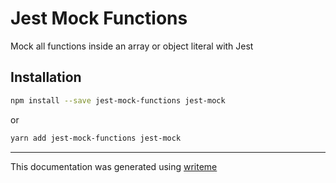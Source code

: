 # Jest Mock Functions

Mock all functions inside an array or object literal with Jest

## Installation

```bash
npm install --save jest-mock-functions jest-mock
```
or
```bash
yarn add jest-mock-functions jest-mock
```

---
This documentation was generated using [writeme](https://www.npmjs.com/package/@writeme/core)
